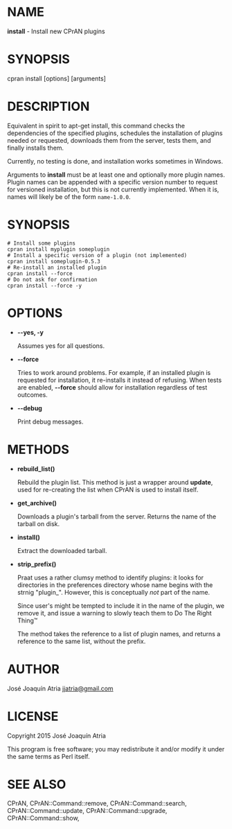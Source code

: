 # NAME

**install** - Install new CPrAN plugins

# SYNOPSIS

cpran install \[options\] \[arguments\]

# DESCRIPTION

Equivalent in spirit to apt-get install, this command checks the dependencies
of the specified plugins, schedules the installation of plugins needed or
requested, downloads them from the server, tests them, and finally installs
them.

Currently, no testing is done, and installation works sometimes in Windows.

Arguments to **install** must be at least one and optionally more plugin names.
Plugin names can be appended with a specific version number to request for
versioned installation, but this is not currently implemented. When it is, names
will likely be of the form `name-1.0.0`.

# SYNOPSIS

    # Install some plugins
    cpran install myplugin someplugin
    # Install a specific version of a plugin (not implemented)
    cpran install someplugin-0.5.3
    # Re-install an installed plugin
    cpran install --force
    # Do not ask for confirmation
    cpran install --force -y

# OPTIONS

- **--yes, -y**

    Assumes yes for all questions.

- **--force**

    Tries to work around problems. For example, if an installed plugin is requested
    for installation, it re-installs it instead of refusing. When tests are enabled,
    **--force** should allow for installation regardless of test outcomes.

- **--debug**

    Print debug messages.

# METHODS

- **rebuild\_list()**

    Rebuild the plugin list. This method is just a wrapper around **update**, used
    for re-creating the list when CPrAN is used to install itself.

- **get\_archive()**

    Downloads a plugin's tarball from the server. Returns the name of the tarball on
    disk.

- **install()**

    Extract the downloaded tarball.

- **strip\_prefix()**

    Praat uses a rather clumsy method to identify plugins: it looks for directories
    in the preferences directory whose name begins with the strnig "plugin\_".
    However, this is conceptually _not_ part of the name.

    Since user's might be tempted to include it in the name of the plugin, we remove
    it, and issue a warning to slowly teach them to Do The Right Thing™

    The method takes the reference to a list of plugin names, and returns a
    reference to the same list, without the prefix.

# AUTHOR

José Joaquín Atria <jjatria@gmail.com>

# LICENSE

Copyright 2015 José Joaquín Atria

This program is free software; you may redistribute it and/or modify it under
the same terms as Perl itself.

# SEE ALSO

CPrAN, CPrAN::Command::remove, CPrAN::Command::search,
CPrAN::Command::update, CPrAN::Command::upgrade, CPrAN::Command::show,
